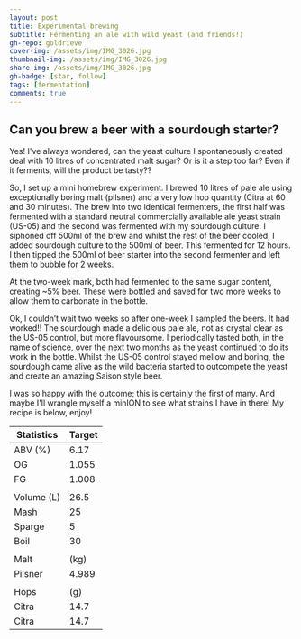 ```yaml
---
layout: post
title: Experimental brewing
subtitle: Fermenting an ale with wild yeast (and friends!)
gh-repo: goldrieve
cover-img: /assets/img/IMG_3026.jpg
thumbnail-img: /assets/img/IMG_3026.jpg
share-img: /assets/img/IMG_3026.jpg
gh-badge: [star, follow]
tags: [fermentation]
comments: true
---
```


## Can you brew a beer with a sourdough starter?

Yes!
I've always wondered, can the yeast culture I spontaneously created deal with 10 litres of concentrated malt sugar? Or is it a step too far? Even if it ferments, will the product be tasty??

So, I set up a mini homebrew experiment. I brewed 10 litres of pale ale using exceptionally boring malt (pilsner) and a very low hop quantity (Citra at 60 and 30 minutes). The brew into two identical fermenters, the first half was fermented with a standard neutral commercially available ale yeast strain (US-05) and the second was fermented with my sourdough culture. I siphoned off 500ml of the brew and whilst the rest of the beer cooled, I added sourdough culture to the 500ml of beer. This fermented for 12 hours. I then tipped the 500ml of beer starter into the second fermenter and left them to bubble for 2 weeks.

At the two-week mark, both had fermented to the same sugar content, creating ~5% beer. These were bottled and saved for two more weeks to allow them to carbonate in the bottle.

Ok, I couldn’t wait two weeks so after one-week I sampled the beers. It had worked!! The sourdough made a delicious pale ale, not as crystal clear as the US-05 control, but more flavoursome. I periodically tasted both, in the name of science, over the next two months as the yeast continued to do its work in the bottle. Whilst the US-05 control stayed mellow and boring, the sourdough came alive as the wild bacteria started to outcompete the yeast and create an amazing Saison style beer.

I was so happy with the outcome; this is certainly the first of many. And maybe I'll wrangle myself a minION to see what strains I have in there!
My recipe is below, enjoy!

| Statistics	| Target	|	
| -----------	| -----------	|
| ABV (%)	| 6.17		|
| OG		| 1.055		|
| FG		| 1.008        	|
|		|		|
| Volume (L)	| 26.5		|
| Mash		| 25		|
| Sparge	| 5	|
| Boil  	| 30		|
|   	|   	|
| Malt 		| (kg)      	|
| Pilsner 	| 4.989		|
| 		| 		|
| Hops 		| (g)		|
| Citra		| 14.7		|
| Citra		| 14.7		|
